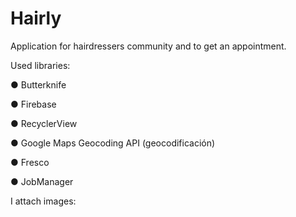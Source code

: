 # Hairly
Application for hairdressers community and to get an appointment.

Used libraries:

● Butterknife

● Firebase

● RecyclerView

● Google Maps Geocoding API (geocodificación)

● Fresco

● JobManager


I attach images:


